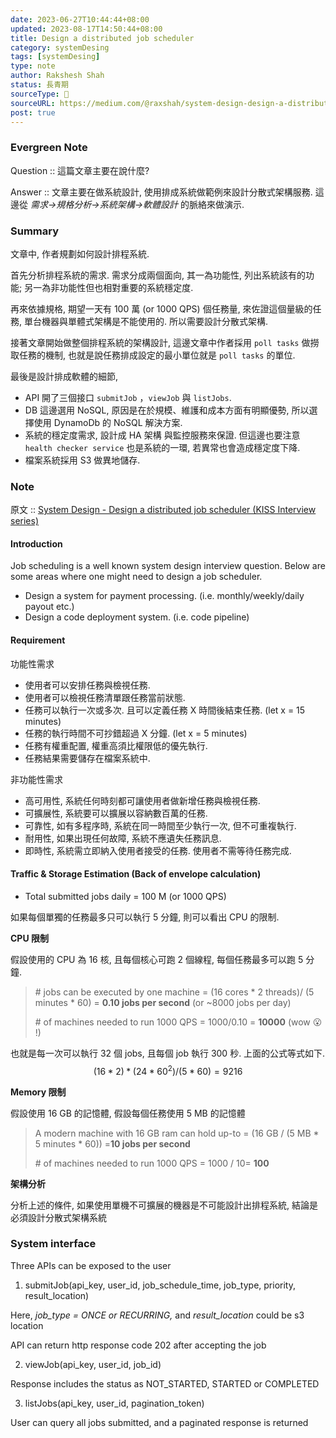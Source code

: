 ```yaml
---
date: 2023-06-27T10:44:44+08:00
updated: 2023-08-17T14:50:44+08:00
title: Design a distributed job scheduler
category: systemDesing
tags: [systemDesing]
type: note
author: Rakshesh Shah
status: 長青期
sourceType: 📰️
sourceURL: https://medium.com/@raxshah/system-design-design-a-distributed-job-scheduler-kiss-interview-series-753107c0104c
post: true
---
```


### Evergreen Note

Question :: 這篇文章主要在說什麼?

Answer :: 文章主要在做系統設計, 使用排成系統做範例來設計分散式架構服務. 這邊從 *需求->規格分析->系統架構->軟體設計* 的脈絡來做演示.

<!--more-->

### Summary

文章中, 作者規劃如何設計排程系統. 

首先分析排程系統的需求. 需求分成兩個面向, 其一為功能性, 列出系統該有的功能; 另一為非功能性但也相對重要的系統穩定度.

再來依據規格, 期望一天有  100 萬 (or 1000 QPS) 個任務量, 來佐證這個量級的任務, 單台機器與單體式架構是不能使用的. 所以需要設計分散式架構.

接著文章開始做整個排程系統的架構設計, 這邊文章中作者採用 `poll tasks` 做撈取任務的機制, 也就是說任務排成設定的最小單位就是 `poll tasks` 的單位. 

最後是設計排成軟體的細節, 
 - API 開了三個接口 `submitJob` ，`viewJob`  與 `listJobs`.
 - DB 這邊選用 NoSQL, 原因是在於規模、維護和成本方面有明顯優勢, 所以選擇使用 DynamoDb 的 NoSQL 解決方案.
 - 系統的穩定度需求, 設計成 HA 架構 與監控服務來保證. 但這邊也要注意 `health checker service` 也是系統的一環, 若異常也會造成穩定度下降.
 - 檔案系統採用 S3 做異地儲存.

### Note

原文 :: [System Design - Design a distributed job scheduler (KISS Interview series)](https://medium.com/@raxshah/system-design-design-a-distributed-job-scheduler-kiss-interview-series-753107c0104c)

#### Introduction

Job scheduling is a well known system design interview question. Below are some areas where one might need to design a job scheduler.

- Design a system for payment processing. (i.e. monthly/weekly/daily payout etc.)
- Design a code deployment system. (i.e. code pipeline)

#### Requirement

功能性需求

- 使用者可以安排任務與檢視任務.
- 使用者可以檢視任務清單跟任務當前狀態.
- 任務可以執行一次或多次. 且可以定義任務 X 時間後結束任務. (let x = 15 minutes)
- 任務的執行時間不可抄錯超過 X 分鐘. (let x = 5 minutes)
- 任務有權重配置, 權重高須比權限低的優先執行.
- 任務結果需要儲存在檔案系統中.

非功能性需求

- 高可用性, 系統任何時刻都可讓使用者做新增任務與檢視任務.
- 可擴展性, 系統要可以擴展以容納數百萬的任務.
- 可靠性,  如有多程序時, 系統在同一時間至少執行一次, 但不可重複執行.
- 耐用性, 如果出現任何故障, 系統不應遺失任務訊息.
- 即時性, 系統需立即納入使用者接受的任務. 使用者不需等待任務完成.

#### Traffic & Storage Estimation (Back of envelope calculation)

- Total submitted jobs daily = 100 M (or 1000 QPS)

如果每個單獨的任務最多只可以執行 5 分鐘, 則可以看出 CPU 的限制.

**CPU 限制**

假設使用的 CPU 為 16 核, 且每個核心可跑 2 個線程, 每個任務最多可以跑 5 分鐘.

>\# jobs can be executed by one machine = (16 cores * 2 threads)/ (5 minutes * 60) = **0.10 jobs per second** (or ~8000 jobs per day)
>
>\# of machines needed to run 1000 QPS = 1000/0.10 = **10000** (wow 😮 !)

也就是每一次可以執行 32 個 jobs, 且每個 job 執行 300 秒. 上面的公式等式如下.
$$ (16 * 2) * (24 * 60^2) / (5 * 60) = 9216 $$

**Memory 限制**

假設使用 16 GB 的記憶體, 假設每個任務使用 5 MB 的記憶體

>A modern machine with 16 GB ram can hold up-to = (16 GB / (5 MB * 5 minutes * 60)) =**10 jobs per second**
>
>\# of machines needed to run 1000 QPS = 1000 / 10= **100**

**架構分析**

分析上述的條件, 如果使用單機不可擴展的機器是不可能設計出排程系統, 結論是必須設計分散式架構系統

### System interface

Three APIs can be exposed to the user

1. submitJob(api_key, user_id, job_schedule_time, job_type, priority, result_location)

Here, _job_type = ONCE or RECURRING,_ and _result_location_ could be s3 location

API can return http response code 202 after accepting the job

2. viewJob(api_key, user_id, job_id)

Response includes the status as NOT_STARTED, STARTED or COMPLETED

3. listJobs(api_key, user_id, pagination_token)

User can query all jobs submitted, and a paginated response is returned
